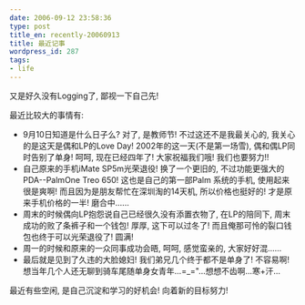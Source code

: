 ```yaml
---
date: 2006-09-12 23:58:36
type: post
title_en: recently-20060913
title: 最近记事
wordpress_id: 287
tags:
- life
---
```


又是好久没有Logging了, 鄙视一下自己先!

最近比较大的事情有:
	
* 9月10日知道是什么日子么? 对了, 是教师节! 不过这还不是我最关心的, 我关心的是这天是偶和LP的Love Day! 2002年的这一天(不是第一场雪), 偶和偶LP同时告别了单身! 呵呵, 现在已经四年了! 大家祝福我们哦! 我们也要努力!!
* 自己原来的手机iMate SP5m光荣退役! 换了一个更旧的, 不过功能更强大的PDA--PalmOne Treo 650! 这也是自己的第一部Palm 系统的手机, 使用起来很是爽啊! 而且因为是朋友帮忙在深圳淘的14天机, 所以价格也挺好的! 才是原来手机价格的一半! 磨合中......
* 周末的时候偶向LP抱怨说自己已经很久没有添置衣物了, 在LP的陪同下, 周末成功的败了条裤子和一个钱包! 厚厚, 这下可以过冬了! 而且俺那可怜的裂口钱包也终于可以光荣退役了! 圆满!
* 周一的时候和原来的一众同事成功会晤, 呵呵, 感觉蛮亲的, 大家好好混......
* 最后就是见到了久违的大脸媳妇! 我们弟兄几个终于都不是单身了! 不容易啊! 想当年几个人还无聊到骑车尾随单身女青年...=_="...想想不齿啊...寒+汗...

最近有些空闲, 是自己沉淀和学习的好机会! 向着新的目标努力!
